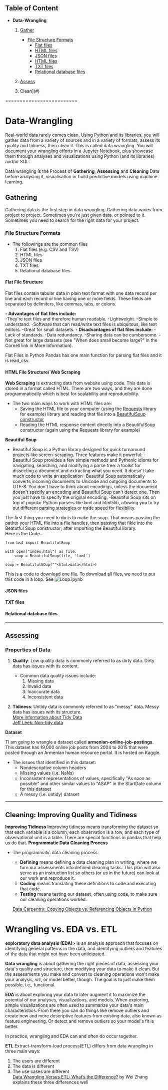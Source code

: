 ## Table of Content

- <b>Data-Wrangling</b>
   1. [Gather](#) 
        - [File Structure Formats]()
            - [Flat files]()
            - [HTML files]()
            - [JSON files]()
            - [HTML files]()
            - [TXT files]()
            - [Relational database files]()

   2. [Assess](#)
     
   3. Clean](#)
      
=========================

# Data-Wrangling
Real-world data rarely comes clean. Using Python and its libraries, you will gather data from a variety of sources and in a variety of formats, assess its quality and tidiness, then clean it. This is called data wrangling. You will document your wrangling efforts in a Jupyter Notebook, plus showcase them through analyses and visualizations using Python (and its libraries) and/or SQL. </br>

Data wrangling is the Process of **Gathering**, **Assessing** and **Cleaning** Data before analysing it, visualisation or build predictive models using machine learning.

## Gathering
Gathering data is the first step in data wrangling. Gathering data varies from project to project. Sometimes you're just given data, or pointed to it. Sometimes you need to search for the right data for your project. 

### File Structure Formats
- The followings are the common files
    1. Flat files (e.g. CSV and TSV)
    2. HTML files
    3. JSON files
    4. TXT files
    5. Relational database files
    
#### Flat File Structure

Flat files contain tabular data in plain text format with one data record per line and each record or line having one or more fields. These fields are separated by delimiters, like commas, tabs, or colons.

**- Advantages of flat files include:**</br>
    -They're text files and therefore human readable.
    -Lightweight.
    -Simple to understand.
    -Software that can read/write text files is ubiquitous, like text editors.
    -Great for small datasets.
**- Disadvantages of flat files include:**
    -Lack of standards.
    -Data redundancy.
    -Sharing data can be cumbersome.
    -Not great for large datasets (see "When does small become large?" in the Cornell link in More Information).
    
Flat Files in Python
Pandas has one main function for parsing flat files and it is read_csv.

#### HTML File Structure/ Web Scraping
**Web Scraping** is extracting data from website using code. This data is stored in a format called HTML. There are two ways, and they are done programmatically which is best for scalability and reproducibility. </br> 
- The two main ways to work with HTML files are:
    - Saving the HTML file to your computer (using the [Requests](https://2.python-requests.org//en/master/) library for example) library and reading that file into a [BeautifulSoup constructor](https://www.crummy.com/software/BeautifulSoup/)
    - Reading the HTML response content directly into a BeautifulSoup constructor (again using the Requests library for example)

**Beautiful Soup**
- Beautiful Soup is a Python library designed for quick turnaround projects like screen-scraping. Three features make it powerful:
    -Beautiful Soup provides a few simple methods and Pythonic idioms for navigating, searching, and modifying a parse tree: a toolkit for dissecting a document and extracting what you need. It doesn't take much code to write an application
    -Beautiful Soup automatically converts incoming documents to Unicode and outgoing documents to UTF-8. You don't have to think about encodings, unless the document doesn't specify an encoding and Beautiful Soup can't detect one. Then you just have to specify the original encoding.
    -Beautiful Soup sits on top of popular Python parsers like lxml and html5lib, allowing you to try out different parsing strategies or trade speed for flexibility.


The first thing you need to do is to make the soap. That means passing the pathto your HTML file into a file handles, then passing that fikle into the Beatutful Soup constructor; after importing the Beautiful library. 
</br>
Here is the Code...
```
from bs4 import BeautifulSoup

with open("index.html") as file:
    soup = BeautifulSoup(file, 'lxml')

soup = BeautifulSOup(""<html>data</html>)

``` 

This is a code to download one file. To download all files, we need to put this code in a loop. See ![Loop.ipynb](loop.ipynb) 

#### JSON files

#### TXT files

#### Relational database files

---------------------------------------------------

## Assessing
### Properties of Data
1. **Quality**:  Low quality data is commonly referred to as dirty data. Dirty data has issues with its content.
    - Common data quality issues include:
      1. Missing data
      2. Invalid data
      3. Inaccurate data
      4. Inconsistent data

2. **Tidiness**: Untidy data is commonly referred to as "messy" data. Messy data has issues with its structure.</br>
    [More information about Tidy Data](http://www.jeannicholashould.com/tidy-data-in-python.html)</br>
    [Jeff Leek: Non-tidy data](https://simplystatistics.org/2016/02/17/non-tidy-data/)


**Dataset**

TI am going to wrangle a dataset called **armenian-online-job-postings**. This dataset has 19,000 online job posts from 2004 to 2015 that were posted through an Armenian human resource portal. It is hosted on Kaggle.

- The issues that identified in this dataset:
    - Nondescriptive column headers
    - Missing values (i.e. NaNs)
    - Inconsistent representations of values, specifically "As soon as possible" and other similar values to "ASAP" in the StartDate column for this dataset
    - A messy (i.e. untidy) dataset


--------------------------------------------------------

## Cleaning: Improving Quality and Tidiness
**Improving Tidiness**
Improving tidiness means transforming the dataset so that each variable is a column, each observation is a row, and each type of observational unit is a table. There are special functions in pandas that help us do that.
**Programmatic Data Cleaning Process**
- The programmatic data cleaning process:
    - **Defining** means defining a data cleaning plan in writing, where we turn our assessments into defined cleaning tasks. This plan will also serve as an instruction list so others (or us in the future) can look at our work and reproduce it.
    - **Coding** means translating these definitions to code and executing that code.
    - **Testing** means testing our dataset, often using code, to make sure our cleaning operations worked.
    
   [Data Carpentry: Copying Objects vs. Referencing Objects in Python](https://datacarpentry.org/python-ecology-lesson/03-index-slice-subset/)

# Wrangling vs. EDA vs. ETL
**exploratory data analysis (EDA)**> is an analysis approach that focuses on identifying general patterns in the data, and identifying outliers and features of the data that might not have been anticipated.

**Data wrangling** is about gathering the right pieces of data, assessing your data's quality and structure, then modifying your data to make it clean. But the assessments you make and convert to cleaning operations won't make your analysis, viz, or model better, though. The goal is to just make them possible, i.e., functional.

**EDA** is about exploring your data to later augment it to maximize the potential of our analyses, visualizations, and models. When exploring, simple visualizations are often used to summarize your data's main characteristics. From there you can do things like remove outliers and create new and more descriptive features from existing data, also known as feature engineering. Or detect and remove outliers so your model's fit is better.</br>

In practice, wrangling and EDA can and often do occur together.

**ETL**
Extract-transform-load process(ETL) differs from data wrangling in three main ways:
  1. The users are different
  2. The data is different
  3. The use cases are different </br>
[Data Wrangling Versus ETL: What’s the Difference?](https://tdwi.org/articles/2017/02/10/data-wrangling-and-etl-differences.aspx) by Wei Zhang explains these three differences well
